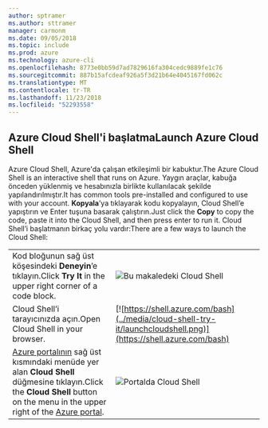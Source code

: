 ```yaml
---
author: sptramer
ms.author: sttramer
manager: carmonm
ms.date: 09/05/2018
ms.topic: include
ms.prod: azure
ms.technology: azure-cli
ms.openlocfilehash: 8773e0bb59d7ad7829616fa304cedc9889fe1c76
ms.sourcegitcommit: 887b15afcdeaf926a5f3d21b64e4045167fd062c
ms.translationtype: MT
ms.contentlocale: tr-TR
ms.lasthandoff: 11/23/2018
ms.locfileid: "52293558"
---
```

## <a name="launch-azure-cloud-shell"></a><span data-ttu-id="df359-101">Azure Cloud Shell'i başlatma</span><span class="sxs-lookup"><span data-stu-id="df359-101">Launch Azure Cloud Shell</span></span>

<span data-ttu-id="df359-102">Azure Cloud Shell, Azure'da çalışan etkileşimli bir kabuktur.</span><span class="sxs-lookup"><span data-stu-id="df359-102">The Azure Cloud Shell is an interactive shell that runs on Azure.</span></span> <span data-ttu-id="df359-103">Yaygın araçlar, kabuğa önceden yüklenmiş ve hesabınızla birlikte kullanılacak şekilde yapılandırılmıştır.</span><span class="sxs-lookup"><span data-stu-id="df359-103">It has common tools pre-installed and configured to use with your account.</span></span> <span data-ttu-id="df359-104">**Kopyala**’ya tıklayarak kodu kopyalayın, Cloud Shell’e yapıştırın ve Enter tuşuna basarak çalıştırın.</span><span class="sxs-lookup"><span data-stu-id="df359-104">Just click the **Copy** to copy the code, paste it into the Cloud Shell, and then press enter to run it.</span></span>  <span data-ttu-id="df359-105">Cloud Shell’i başlatmanın birkaç yolu vardır:</span><span class="sxs-lookup"><span data-stu-id="df359-105">There are a few ways to launch the Cloud Shell:</span></span>

|   | |
|-----------------------------------------------|---|
| <span data-ttu-id="df359-106">Kod bloğunun sağ üst köşesindeki **Deneyin**’e tıklayın.</span><span class="sxs-lookup"><span data-stu-id="df359-106">Click **Try It** in the upper right corner of a code block.</span></span> | ![Bu makaledeki Cloud Shell](../media/cloud-shell-try-it/cli-try-it.png) |
| <span data-ttu-id="df359-108">Cloud Shell’i tarayıcınızda açın.</span><span class="sxs-lookup"><span data-stu-id="df359-108">Open Cloud Shell in your browser.</span></span> | [![https://shell.azure.com/bash](../media/cloud-shell-try-it/launchcloudshell.png)](https://shell.azure.com/bash) |
| <span data-ttu-id="df359-109">[Azure portalının](https://portal.azure.com) sağ üst kısmındaki menüde yer alan **Cloud Shell** düğmesine tıklayın.</span><span class="sxs-lookup"><span data-stu-id="df359-109">Click the **Cloud Shell** button on the menu in the upper right of the [Azure portal](https://portal.azure.com).</span></span> | ![Portalda Cloud Shell](../media/cloud-shell-try-it/cloud-shell-menu.png) |

